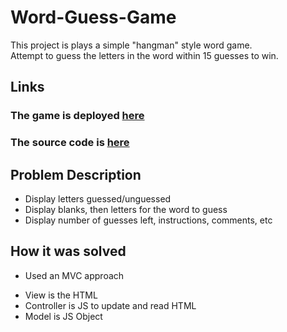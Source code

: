 # Word-Guess-Game

This project is plays a simple "hangman" style word game.<br>
Attempt to guess the letters in the word within 15 guesses to win.

## Links
### The game is deployed [here](https://philgraetz.github.io/Word-Guess-Game "Github deployment page")

### The source code is [here](https://github.com/philgraetz/Word-Guess-Game "Github source repo")

## Problem Description
+ Display letters guessed/unguessed
+ Display blanks, then letters for the word to guess
+ Display number of guesses left, instructions, comments, etc

## How it was solved
- Used an MVC approach
+ View is the HTML
+ Controller is JS to update and read HTML
+ Model is JS Object




